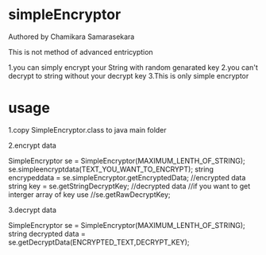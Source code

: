 # simpleEncryptor
Authored by Chamikara Samarasekara

This is not method of advanced entricyption

1.you can simply encrypt your String with random genarated key
2.you can't decrypt to string without your decrypt key
3.This is only simple encryptor


 usage
================

1.copy SimpleEncryptor.class to java main folder

2.encrypt data

SimpleEncryptor se = SimpleEncryptor(MAXIMUM_LENTH_OF_STRING);
se.simpleencryptdata(TEXT_YOU_WANT_TO_ENCRYPT);
string encrypeddata = se.simpleEncryptor.getEncryptedData; //encrypted data
string key = se.getStringDecryptKey; //decrypted data
//if you want to get interger array of key use 
//se.getRawDecryptKey;

3.decrypt data

SimpleEncryptor se = SimpleEncryptor(MAXIMUM_LENTH_OF_STRING);
string decrypted data = se.getDecryptData(ENCRYPTED_TEXT,DECRYPT_KEY);


